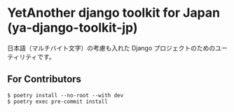 # YetAnother django toolkit for Japan (ya-django-toolkit-jp)

日本語（マルチバイト文字）の考慮も入れた Django プロジェクトのためのユーティリティです。


## For Contributors

```
$ poetry install --no-root --with dev
$ poetry exec pre-commit install
```
